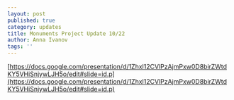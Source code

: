 ```yaml
---
layout: post
published: true
category: updates
title: Monuments Project Update 10/22
author: Anna Ivanov
tags: ''
---
```


[https://docs.google.com/presentation/d/1Zhxl12CVlPzAjmPxw0D8birZWtdKY5VHiSnjywLJH5o/edit#slide=id.p](https://docs.google.com/presentation/d/1Zhxl12CVlPzAjmPxw0D8birZWtdKY5VHiSnjywLJH5o/edit#slide=id.p)

